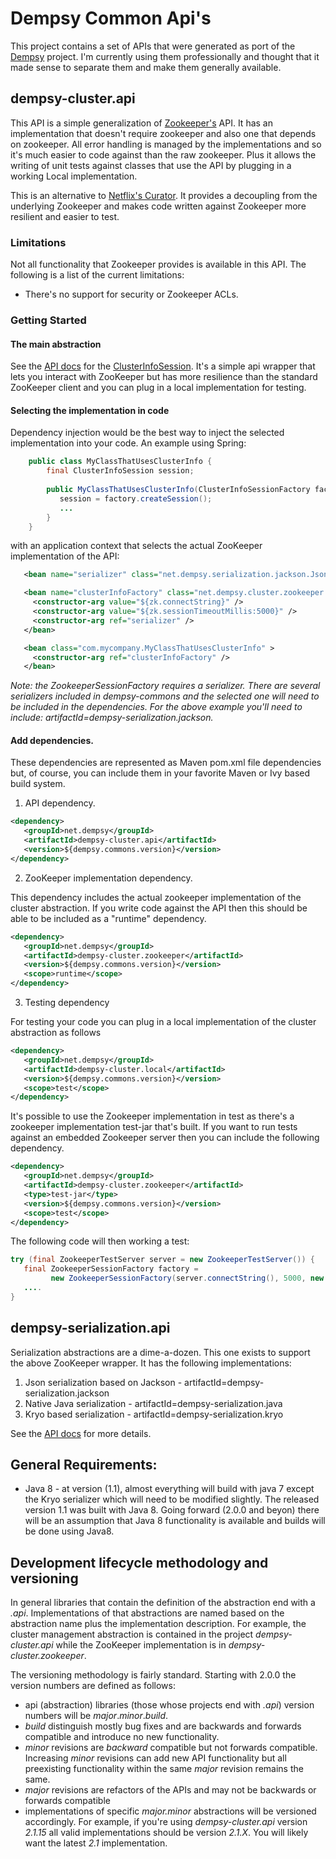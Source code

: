 # Dempsy Common Api's

This project contains a set of APIs that were generated as port of the [Dempsy](http://dempsy.github.com/Dempsy/#overview) project. I'm currently using them professionally and thought that it made sense to separate them and make them generally available.

## dempsy-cluster.api

This API is a simple generalization of [Zookeeper's](https://zookeeper.apache.org/) API. It has an implementation that doesn't require zookeeper and also one that depends on zookeeper. All error handling is managed by the implementations and so it's much easier to code against than the raw zookeeper. Plus it allows the writing of unit tests against classes that use the API by plugging in a working Local implementation.

This is an alternative to [Netflix's Curator](http://curator.apache.org/). It provides a decoupling from the underlying Zookeeper and makes code written against Zookeeper more resilient and easier to test.

### Limitations

Not all functionality that Zookeeper provides is available in this API. The following is a list of the current limitations:

  * There's no support for security or Zookeeper ACLs.

### Getting Started

#### The main abstraction

See the [API docs](http://dempsy.github.io/Dempsy/dempsy-commons/1.1/) for the [ClusterInfoSession](http://dempsy.github.io/Dempsy/dempsy-commons/1.1/net/dempsy/cluster/ClusterInfoSession.html). It's a simple api wrapper that lets you interact with ZooKeeper but has more resilience than the standard ZooKeeper client and you can plug in a local implementation for testing.

#### Selecting the implementation in code

Dependency injection would be the best way to inject the selected implementation into your code. An example using Spring:

```java
    public class MyClassThatUsesClusterInfo {
        final ClusterInfoSession session;
        
        public MyClassThatUsesClusterInfo(ClusterInfoSessionFactory factory) {
           session = factory.createSession();
           ...
        }
    }
```

with an application context that selects the actual ZooKeeper implementation of the API:

```xml
   <bean name="serializer" class="net.dempsy.serialization.jackson.JsonSerializer" />

   <bean name="clusterInfoFactory" class="net.dempsy.cluster.zookeeper.ZookeeperSessionFactory" >
     <constructor-arg value="${zk.connectString}" />
     <constructor-arg value="${zk.sessionTimeoutMillis:5000}" />
     <constructor-arg ref="serializer" />
   </bean>

   <bean class="com.mycompany.MyClassThatUsesClusterInfo" >
     <constructor-arg ref="clusterInfoFactory" />
   </bean>
```

*Note: the ZookeeperSessionFactory requires a serializer. There are several serializers included in dempsy-commons and the selected one will need to be included in the dependencies. For the above example you'll need to include: artifactId=dempsy-serialization.jackson.*

#### Add dependencies.

These dependencies are represented as Maven pom.xml file dependencies but, of course, you can include them in your favorite Maven or Ivy based build system.

1. API dependency.

```xml
<dependency>
   <groupId>net.dempsy</groupId>
   <artifactId>dempsy-cluster.api</artifactId>
   <version>${dempsy.commons.version}</version>
</dependency>
```

  2. ZooKeeper implementation dependency.

This dependency includes the actual zookeeper implementation of the cluster abstraction. If you write code against the API then this should be able to be included as a "runtime" dependency.

```xml
<dependency>
   <groupId>net.dempsy</groupId>
   <artifactId>dempsy-cluster.zookeeper</artifactId>
   <version>${dempsy.commons.version}</version>
   <scope>runtime</scope>
</dependency>
```

  3. Testing dependency

For testing your code you can plug in a local implementation of the cluster abstraction as follows

```xml
<dependency>
   <groupId>net.dempsy</groupId>
   <artifactId>dempsy-cluster.local</artifactId>
   <version>${dempsy.commons.version}</version>
   <scope>test</scope>
</dependency>
```

It's possible to use the Zookeeper implementation in test as there's a zookeeper implementation test-jar that's built. If you want to run tests against an embedded Zookeeper server then you can include the following dependency.

```xml
<dependency>
   <groupId>net.dempsy</groupId>
   <artifactId>dempsy-cluster.zookeeper</artifactId>
   <type>test-jar</type>
   <version>${dempsy.commons.version}</version>
   <scope>test</scope>
</dependency>
```

The following code will then working a test:

```java
try (final ZookeeperTestServer server = new ZookeeperTestServer()) {
   final ZookeeperSessionFactory factory = 
         new ZookeeperSessionFactory(server.connectString(), 5000, new JsonSerializer());
   ....
}
```

## dempsy-serialization.api

Serialization abstractions are a dime-a-dozen. This one exists to support the above ZooKeeper wrapper. It has the following implementations:

  1. Json serialization based on Jackson - artifactId=dempsy-serialization.jackson
  2. Native Java serialization - artifactId=dempsy-serialization.java
  3. Kryo based serialization - artifactId=dempsy-serialization.kryo

See the [API docs](http://dempsy.github.io/Dempsy/dempsy-commons/1.1/) for more details.

## General Requirements:

  * Java 8 - at version (1.1), almost everything will build with java 7 except the Kryo serializer which will need to be modified slightly. The released version 1.1 was built with Java 8. Going forward (2.0.0 and beyon) there will be an assumption that Java 8 functionality is available and builds will be done using Java8.

## Development lifecycle methodology and versioning

In general libraries that contain the definition of the abstraction end with a *.api*. Implementations of that abstractions are named based on the abstraction name plus the implementation description. For example, the cluster management abstraction is contained in the project *dempsy-cluster.api* while the ZooKeeper implementation is in *dempsy-cluster.zookeeper*.

The versioning methodology is fairly standard. Starting with 2.0.0 the version numbers are defined as follows:

  * api (abstraction) libraries (those whose projects end with *.api*) version numbers will be *major*.*minor*.*build*.
  * *build* distinguish mostly bug fixes and are backwards and forwards compatible and introduce no new functionality.
  * *minor* revisions are *backward* compatible but not forwards compatible. Increasing *minor* revisions can add new API functionality but all preexisting functionality within the same *major* revision remains the same.
  * *major* revisions are refactors of the APIs and may not be backwards or forwards compatible
  * implementations of specific *major.minor* abstractions will be versioned accordingly. For example, if you're using *dempsy-cluster.api* version *2.1.15* all valid implementations should be version *2.1.X*. You will likely want the latest *2.1* implementation.



